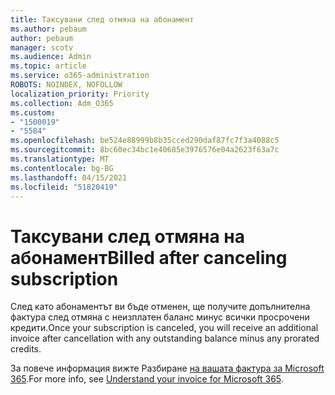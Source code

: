 ```yaml
---
title: Таксувани след отмяна на абонамент
ms.author: pebaum
author: pebaum
manager: scotv
ms.audience: Admin
ms.topic: article
ms.service: o365-administration
ROBOTS: NOINDEX, NOFOLLOW
localization_priority: Priority
ms.collection: Adm_O365
ms.custom:
- "1500019"
- "5584"
ms.openlocfilehash: be524e88999b8b35cced290daf87fc7f3a4088c5
ms.sourcegitcommit: 8bc60ec34bc1e40685e3976576e04a2623f63a7c
ms.translationtype: MT
ms.contentlocale: bg-BG
ms.lasthandoff: 04/15/2021
ms.locfileid: "51820419"
---
```

# <a name="billed-after-canceling-subscription"></a><span data-ttu-id="d27c9-102">Таксувани след отмяна на абонамент</span><span class="sxs-lookup"><span data-stu-id="d27c9-102">Billed after canceling subscription</span></span>

<span data-ttu-id="d27c9-103">След като абонаментът ви бъде отменен, ще получите допълнителна фактура след отмяна с неизплатен баланс минус всички просрочени кредити.</span><span class="sxs-lookup"><span data-stu-id="d27c9-103">Once your subscription is canceled, you will receive an additional invoice after cancellation with any outstanding balance minus any prorated credits.</span></span>

<span data-ttu-id="d27c9-104">За повече информация вижте Разбиране [на вашата фактура за Microsoft 365](https://docs.microsoft.com/microsoft-365/commerce/billing-and-payments/understand-your-invoice2).</span><span class="sxs-lookup"><span data-stu-id="d27c9-104">For more info, see [Understand your invoice for Microsoft 365](https://docs.microsoft.com/microsoft-365/commerce/billing-and-payments/understand-your-invoice2).</span></span>
